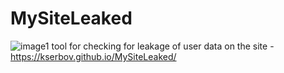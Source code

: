 # MySiteLeaked
![image1](https://github.com/Kserbov/MySiteLeaked/blob/main/images/image1.jpg)
  tool for checking for leakage of user data on the site - https://kserbov.github.io/MySiteLeaked/
